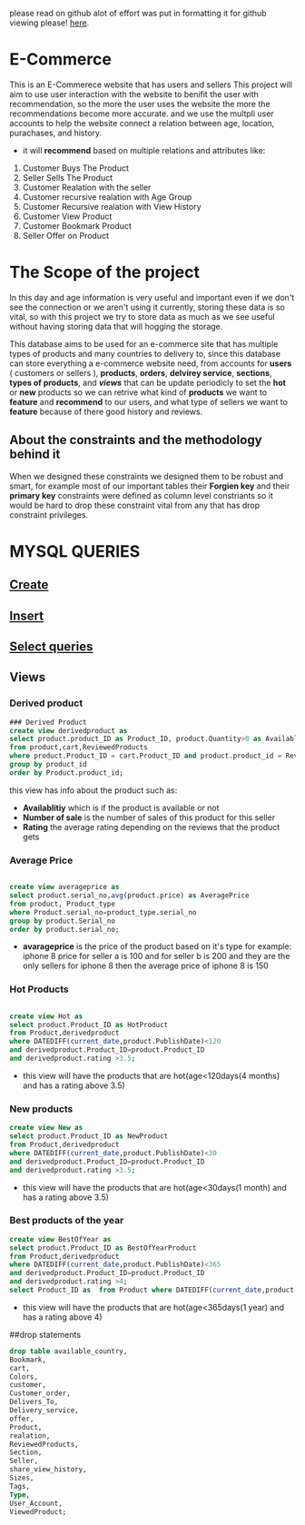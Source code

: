 
please read on github alot of effort was put in formatting it for github viewing please!
[here](https://github.com/OmarTaherIbrahim/Project_Database).
# E-Commerce 
This is an E-Commerece website that has users and  sellers This project will aim to use user interaction with the website to benifit the user with recommendation, so the more the user
uses the website the more the recommendations become more accurate.
and we use the multpli user accounts to help the website connect a relation between age, location, purachases, and history.

+ it will __recommend__ based on multiple  relations and attributes like:
1. Customer Buys The Product 
2. Seller Sells The Product 
3. Customer Realation with the seller 
1. Customer recursive realation with Age Group
1. Customer Recursive realation with View History
1. Customer View Product 
1. Customer Bookmark Product
1. Seller Offer on Product 

# The Scope of the project 
In this day and age information is very useful and important even if we don't see the connection
or we aren't using it currently, storing these data is so vital, so with this project we try to
store data as much as we see useful without having storing data that will hogging the storage.

This database aims to be used for an e-commerce site that has multiple types of products and 
many countries to delivery to, since this database can store everything a e-commerce website 
need, from accounts for __users__ ( customers or sellers ), __products__, __orders__, __delvirey service__,
__sections__, __types of products__, and __*views*__ that can be update periodicly to set the __hot__ or 
__new__ products so we can retrive what kind of __products__ we want to __feature__ and __recommend__ to 
our users, and what type of sellers we want to __feature__ because of there good history and reviews.

## About the constraints and the methodology behind it
When we designed these constraints we designed them to be robust and smart, for example most of our 
important tables their __Forgien key__ and their __primary key__ constraints were defined as column level
constriants so it would be hard to drop these constraint vital from any that has drop constraint privileges.

# MYSQL QUERIES
## [Create](Create.md)
##  [Insert](insert.md)
##  [Select queries](selectqueries.md)
## Views
### Derived product
```SQl
### Derived Product
create view derivedproduct as
select product.product_ID as Product_ID, product.Quantity>0 as Availablity,sum(cart.amount) as "Number of sales",avg(ReviewedProducts.rate) as Rating
from product,cart,ReviewedProducts
where product.Product_ID = cart.Product_ID and product.product_id = ReviewedProducts.product_id
group by product_id
order by Product.product_id;
```
this view has info about the product such as:
+ __Availablitiy__ which is if the product is available or not
+ __Number of sale__ is the number of sales of this product for this seller
+ __Rating__ the average rating depending on the reviews that the product gets

### Average Price
```SQl

create view averageprice as
select product.serial_no,avg(product.price) as AveragePrice
from product, Product_type
where Product.serial_no=product_type.serial_no
group by product.Serial_no
order by product.serial_no;
```
+ __avarageprice__ is the price of the product based on it's type  for example: iphone 8 price for seller a is 100 and for seller b is 200 and they are the only sellers 
for iphone 8 then the average price of iphone 8 is 150

### Hot Products
```SQl

create view Hot as
select product.Product_ID as HotProduct 
from Product,derivedproduct 
where DATEDIFF(current_date,product.PublishDate)<120
and derivedproduct.Product_ID=product.Product_ID
and derivedproduct.rating >3.5;
```
+ this view will have the products that are hot(age<120days(4 months) and has a rating above 3.5)
### New products
```SQl
create view New as
select product.Product_ID as NewProduct 
from Product,derivedproduct 
where DATEDIFF(current_date,product.PublishDate)<30
and derivedproduct.Product_ID=product.Product_ID
and derivedproduct.rating >3.5;
```
+ this view will have the products that are hot(age<30days(1 month) and has a rating above 3.5)
### Best products of the year
```SQl
create view BestOfYear as
select product.Product_ID as BestOfYearProduct 
from Product,derivedproduct 
where DATEDIFF(current_date,product.PublishDate)<365
and derivedproduct.Product_ID=product.Product_ID
and derivedproduct.rating >4;
select Product_ID as  from Product where DATEDIFF(current_date,product.PublishDate)<365;
```
+ this view will have the products that are hot(age<365days(1 year) and has a rating above 4)



##drop statements

```sql
drop table available_country,
Bookmark,
cart,
Colors,
customer,
Customer_order,
Delivers_To,
Delivery_service,
offer,
Product,
realation,
ReviewedProducts,
Section,
Seller,
share_view_history,
Sizes,
Tags,
Type,
User_Account,
ViewedProduct;
```